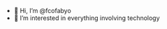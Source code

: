 - 👋 Hi, I’m @fcofabyo
- 👀 I’m interested in 
everything involving technology 

<!---
fcofabyo/fcofabyo is a ✨ special ✨ repository because its `README.md` (this file) appears on your GitHub profile.
You can click the Preview link to take a look at your changes.
--->

